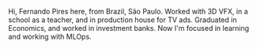 Hi, Fernando Pires here, from Brazil, São Paulo. Worked with 3D VFX, in a school as a teacher, and in production house for TV ads. Graduated in Economics, and worked in investment banks. Now I'm focused in learning and working with MLOps.

